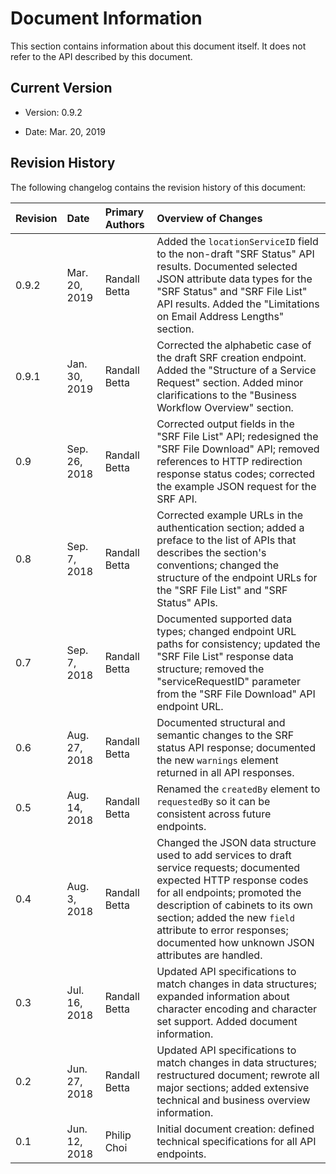 # Document Information

This section contains information about this document itself.
It does not refer to the API described by this document.

## Current Version

  * Version: 0.9.2
  
  * Date: Mar. 20, 2019

## Revision History

The following changelog contains the revision history of this document:

| Revision | Date | Primary Authors | Overview of Changes |
| :--- | :--- | :--- | :--- |
| 0.9.2 | Mar. 20, 2019 | Randall Betta | Added the `locationServiceID` field to the non-draft "SRF Status" API results. Documented selected JSON attribute data types for the "SRF Status" and "SRF File List" API results. Added the "Limitations on Email Address Lengths" section. |
| 0.9.1 | Jan. 30, 2019 | Randall Betta | Corrected the alphabetic case of the draft SRF creation endpoint. Added the "Structure of a Service Request" section. Added minor clarifications to the "Business Workflow Overview" section. |
| 0.9 | Sep. 26, 2018 | Randall Betta | Corrected output fields in the "SRF File List" API; redesigned the "SRF File Download" API; removed references to HTTP redirection response status codes; corrected the example JSON request for the SRF API. |
| 0.8 | Sep. 7, 2018 | Randall Betta | Corrected example URLs in the authentication section; added a preface to the list of APIs that describes the section's conventions; changed the structure of the endpoint URLs for the "SRF File List" and "SRF Status" APIs. |
| 0.7 | Sep. 7, 2018 | Randall Betta | Documented supported data types; changed endpoint URL paths for consistency; updated the "SRF File List" response data structure; removed the "serviceRequestID" parameter from the "SRF File Download" API endpoint URL. |
| 0.6 | Aug. 27, 2018 | Randall Betta | Documented structural and semantic changes to the SRF status API response; documented the new `warnings` element returned in all API responses.|
| 0.5 | Aug. 14, 2018 | Randall Betta | Renamed the `createdBy` element to `requestedBy` so it can be consistent across future endpoints. |
| 0.4 | Aug. 3, 2018 | Randall Betta | Changed the JSON data structure used to add services to draft service requests; documented expected HTTP response codes for all endpoints; promoted the description of cabinets to its own section; added the new `field` attribute to error responses; documented how unknown JSON attributes are handled. |
| 0.3 | Jul. 16, 2018 | Randall Betta | Updated API specifications to match changes in data structures; expanded information about character encoding and character set support. Added document information. |
| 0.2 | Jun. 27, 2018 | Randall Betta | Updated API specifications to match changes in data structures; restructured document; rewrote all major sections; added extensive technical and business overview information. |
| 0.1 | Jun. 12, 2018 | Philip Choi | Initial document creation: defined technical specifications for all API endpoints. |
